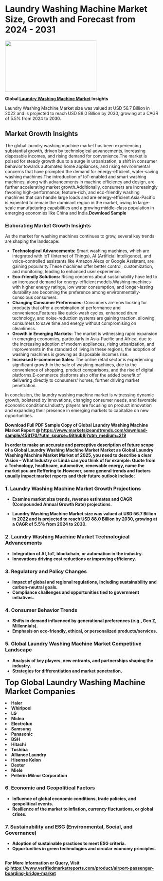 <H1>Laundry Washing Machine Market Size, Growth and Forecast from 2024 - 2031</H1><img class="aligncenter size-medium wp-image-584254" src="https://thirdeyenews.in/wp-content/uploads/2024/09/Global-Market-Research-300x168.jpeg" alt="" width="300" height="168" /><p><strong>Global&nbsp;<a href="https://www.marketsizeandtrends.com/download-sample/458170/?utm_source=Github8j?utm_medium=219">Laundry Washing Machine Market</a> Insights</strong></p><p>Laundry Washing Machine Market size was valued at USD 56.7 Billion in 2022 and is projected to reach USD 88.0 Billion by 2030, growing at a CAGR of 5.5% from 2024 to 2030.</p><p><h2>Market Growth Insights</h2> <p>The global laundry washing machine market has been experiencing substantial growth, driven by technological advancements, increasing disposable incomes, and rising demand for convenience.The market is poised for steady growth due to a surge in urbanization, a shift in consumer behavior towards automated home appliances, and rising environmental concerns that have prompted the demand for energy-efficient, water-saving washing machines.The introduction of IoT-enabled and smart washing machines, along with advancements in machine efficiency and design, are further accelerating market growth.Additionally, consumers are increasingly favoring high-performance, feature-rich, and eco-friendly washing machines that can handle large loads and are energy-efficient.Asia-Pacific is expected to remain the dominant region in the market, owing to large-scale manufacturing capabilities and a growing middle-class population in emerging economies like China and India.<strong>Download Sample</strong> <h3>Elaborating Market Growth Insights</h3> <p>As the market for washing machines continues to grow, several key trends are shaping the landscape:</p> <ul> <li><strong>Technological Advancements:</strong> Smart washing machines, which are integrated with IoT (Internet of Things), AI (Artificial Intelligence), and voice-controlled assistants like Amazon Alexa or Google Assistant, are gaining popularity.These machines offer better control, customization, and monitoring, leading to enhanced user experience.</li> <li><strong>Eco-friendly Solutions:</strong> Rising concerns about sustainability have led to an increased demand for energy-efficient models.Washing machines with higher energy ratings, low water consumption, and longer-lasting durability are becoming the preference among environmentally-conscious consumers.</li> <li><strong>Changing Consumer Preferences:</strong> Consumers are now looking for products that offer a combination of performance and convenience.Features like quick-wash cycles, enhanced drum technology, and noise-reduction systems are gaining traction, allowing consumers to save time and energy without compromising on cleanliness.</li> <li><strong>Growth in Emerging Markets:</strong> The market is witnessing rapid expansion in emerging economies, particularly in Asia-Pacific and Africa, due to the increasing adoption of modern appliances, rising urbanization, and improvements in the standard of living.In these regions, the adoption of washing machines is growing as disposable incomes rise.</li> <li><strong>Increased E-commerce Sales:</strong> The online retail sector is experiencing significant growth in the sale of washing machines, due to the convenience of shopping, product comparisons, and the rise of digital platforms.E-commerce platforms also offer the added benefit of delivering directly to consumers' homes, further driving market penetration.</li> </ul> <p>In conclusion, the laundry washing machine market is witnessing dynamic growth, bolstered by innovations, changing consumer needs, and favorable economic conditions.Industry players are focusing on product innovation and expanding their presence in emerging markets to capitalize on new opportunities.</p> <strong></p><p><span class=""><strong>Download Full PDF Sample Copy of Global Laundry Washing Machine Market Report</strong> @ <a href="https://www.marketsizeandtrends.com/download-sample/458170/?utm_source=Github8j?utm_medium=219" target="_blank">https://www.marketsizeandtrends.com/download-sample/458170/?utm_source=Github8j?utm_medium=219</a></span></p><p>In order to make an accurate and perceptive description of future scope of a Global&nbsp;Laundry Washing Machine Market Market as Global&nbsp;Laundry Washing Machine Market Market of 2025, you need to describe a clear Vision &ndash; What Industry or Linda can you think of for example: Quote from a Technology, healthcare, automotive, renewable energy, name the market you are Reffering to.However, some general trends and factors usually impact market reports and their future outlook include:</p><h3>1.&nbsp;<strong>Laundry Washing Machine Market Growth Projections</strong></h3><ul><li>Examine market size trends, revenue estimates and CAGR (Compounded Annual Growth Rate) projections.</li><li><p>Laundry Washing Machine Market size was valued at USD 56.7 Billion in 2022 and is projected to reach USD 88.0 Billion by 2030, growing at a CAGR of 5.5% from 2024 to 2030.</p></li></ul><h3>2.&nbsp;<strong>Laundry Washing Machine Market Technological Advancements</strong></h3><ul><li>Integration of AI, IoT, blockchain, or automation in the industry.</li><li>Innovations driving cost reductions or improving efficiency.</li></ul><h3>3.&nbsp;<strong>Regulatory and Policy Changes</strong></h3><ul><li>Impact of global and regional regulations, including sustainability and carbon-neutral goals.</li><li>Compliance challenges and opportunities tied to government initiatives.</li></ul><h3>4.&nbsp;<strong>Consumer Behavior Trends</strong></h3><ul><li>Shifts in demand influenced by generational preferences (e.g., Gen Z, Millennials).</li><li>Emphasis on eco-friendly, ethical, or personalized products/services.</li></ul><h3>5.&nbsp;<strong>Global Laundry Washing Machine Market Competitive Landscape</strong></h3><ul><li>Analysis of key players, new entrants, and partnerships shaping the industry.</li><li>Strategies for differentiation and market penetration.</li></ul><p data-pm-slice="1 1 []"><span style="color: inherit; font-family: inherit; font-size: 25px;">Top Global Laundry Washing Machine Market Companies</span></p><div class="" data-test-id=""><p><li>Haier</li><li> Whirlpool</li><li> LG</li><li> Midea</li><li> Electrolux</li><li> Samsung</li><li> Panasonic</li><li> BSH</li><li> Hitachi</li><li> Toshiba</li><li> Alliance Laundry</li><li> Hisense Kelon</li><li> Dexter</li><li> Miele</li><li> Pellerin Milnor Corporation</li></p></div><h3>6.&nbsp;<strong>Economic and Geopolitical Factors</strong></h3><ul><li>Influence of global economic conditions, trade policies, and geopolitical events.</li><li>Resilience of the market to inflation, currency fluctuations, or global crises.</li></ul><h3>7.&nbsp;<strong>Sustainability and ESG (Environmental, Social, and Governance)</strong></h3><ul><li>Adoption of sustainable practices to meet ESG criteria.</li><li>Opportunities in green technologies and circular economy principles.</li></ul><h2><strong style="font-size: 14px;">For More Information or Query, Visit @&nbsp;</strong><a style="background-color: #ffffff; font-size: 14px;" href="https://www.marketsizeandtrends.com/report/laundry-washing-machine-market/" target="_blank">https://www.verifiedmarketreports.com/product/airport-passenger-boarding-bridge-market</a></h2>